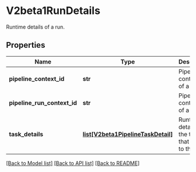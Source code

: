 # V2beta1RunDetails

Runtime details of a run.
## Properties
Name | Type | Description | Notes
------------ | ------------- | ------------- | -------------
**pipeline_context_id** | **str** | Pipeline context ID of a run. | [optional] 
**pipeline_run_context_id** | **str** | Pipeline run context ID of a run. | [optional] 
**task_details** | [**list[V2beta1PipelineTaskDetail]**](V2beta1PipelineTaskDetail.md) | Runtime details of the tasks that belong to the run. | [optional] 

[[Back to Model list]](../README.md#documentation-for-models) [[Back to API list]](../README.md#documentation-for-api-endpoints) [[Back to README]](../README.md)


